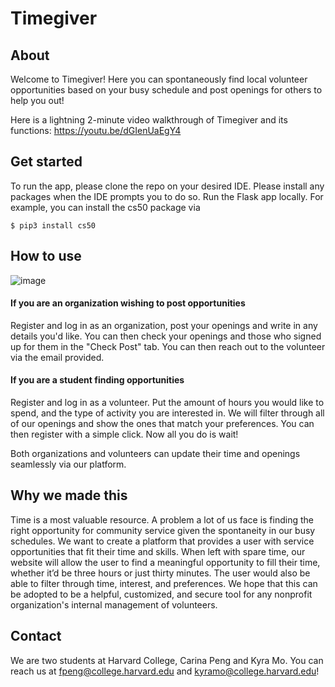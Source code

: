 # Timegiver

## About
Welcome to Timegiver! Here you can spontaneously find local volunteer opportunities based on your busy schedule and post openings for others to help you out!

Here is a lightning 2-minute video walkthrough of Timegiver and its functions: https://youtu.be/dGIenUaEgY4

## Get started
To run the app, please clone the repo on your desired IDE. Please install any packages when the IDE prompts you to do so. Run the Flask app locally.
For example, you can install the cs50 package via
```
$ pip3 install cs50
```

## How to use
![image](https://user-images.githubusercontent.com/60484318/145090292-c623e4e0-3985-4e6f-a461-705c2eb20f58.png)
#### If you are an organization wishing to post opportunities
Register and log in as an organization, post your openings and write in any details you'd like. You can then check your openings and those who signed up for them in the "Check Post" tab. You can then reach out to the volunteer via the email provided.

#### If you are a student finding opportunities
Register and log in as a volunteer. Put the amount of hours you would like to spend, and the type of activity you are interested in. We will filter through all of our openings and show the ones that match your preferences. You can then register with a simple click. Now all you do is wait!

Both organizations and volunteers can update their time and openings seamlessly via our platform.

## Why we made this
Time is a most valuable resource. A problem a lot of us face is finding the right opportunity for community service given the spontaneity in our busy schedules. We want to create a platform that provides a user with service opportunities that fit their time and skills. When left with spare time, our website will allow the user to find a meaningful opportunity to fill their time, whether it’d be three hours or just thirty minutes. The user would also be able to filter through time, interest, and preferences. We hope that this can be adopted to be a helpful, customized, and secure tool for any nonprofit organization's internal management of volunteers.

## Contact
We are two students at Harvard College, Carina Peng and Kyra Mo. You can reach us at fpeng@college.harvard.edu and kyramo@college.harvard.edu!
